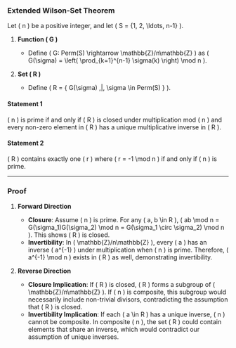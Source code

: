 ### Extended Wilson-Set Theorem 

Let \( n \) be a positive integer, and let \( S = \{1, 2, \ldots, n-1\} \).

1. **Function \( G \)**
    - Define \( G: Perm(S) \rightarrow \mathbb{Z}/n\mathbb{Z} \) as \( G(\sigma) = \left( \prod_{k=1}^{n-1} \sigma(k) \right) \mod n \).

2. **Set \( R \)**
    - Define \( R = \{ G(\sigma) \,|\, \sigma \in Perm(S) \} \).

#### Statement 1
\( n \) is prime if and only if \( R \) is closed under multiplication mod \( n \) and every non-zero element in \( R \) has a unique multiplicative inverse in \( R \).

#### Statement 2
\( R \) contains exactly one \( r \) where \( r = -1 \mod n \) if and only if \( n \) is prime.

---

### Proof

1. **Forward Direction**
    - **Closure**: Assume \( n \) is prime. For any \( a, b \in R \), \( ab \mod n = G(\sigma_1)G(\sigma_2) \mod n = G(\sigma_1 \circ \sigma_2) \mod n \). This shows \( R \) is closed.
    - **Invertibility**: In \( \mathbb{Z}/n\mathbb{Z} \), every \( a \) has an inverse \( a^{-1} \) under multiplication when \( n \) is prime. Therefore, \( a^{-1} \mod n \) exists in \( R \) as well, demonstrating invertibility.

2. **Reverse Direction**
    - **Closure Implication**: If \( R \) is closed, \( R \) forms a subgroup of \( \mathbb{Z}/n\mathbb{Z} \). If \( n \) is composite, this subgroup would necessarily include non-trivial divisors, contradicting the assumption that \( R \) is closed.
    - **Invertibility Implication**: If each \( a \in R \) has a unique inverse, \( n \) cannot be composite. In composite \( n \), the set \( R \) could contain elements that share an inverse, which would contradict our assumption of unique inverses.
